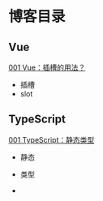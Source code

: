 # 博客目录

## Vue

[001 Vue：插槽的用法？](https://zhuanlan.zhihu.com/p/508338207)

* 插槽
* slot

## TypeScript

[001 TypeScript：静态类型](https://zhuanlan.zhihu.com/p/510807563)

* 静态
* 类型

* 

